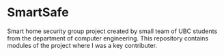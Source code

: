 # SmartSafe
Smart home security group project created by small team of UBC students from the department of computer engineering.
This repository contains modules of the project where I was a key contributer.
